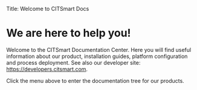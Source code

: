 Title: Welcome to CITSmart Docs

# We are here to help you!

Welcome to the CITSmart Documentation Center. Here you will find useful information about our product, installation guides, platform configuration and process deployment. See also our developer site: https://developers.citsmart.com.

Click the menu above to enter the documentation tree for our products.